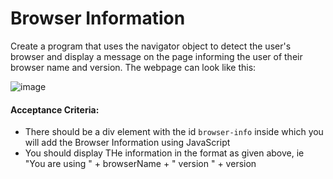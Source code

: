 # Browser Information

Create a program that uses the navigator object to detect the user's browser and display a message on the page informing the user of their browser name and version. The webpage can look like this:

![image](https://user-images.githubusercontent.com/78275204/221394253-baa7d978-102d-4a09-b99d-ef1da7aa15c3.png)

#### Acceptance Criteria:

- There should be a div element with the id `browser-info` inside which you will add the Browser Information using JavaScript
- You should display THe information in the format as given above, ie "You are using " + browserName + " version " + version

